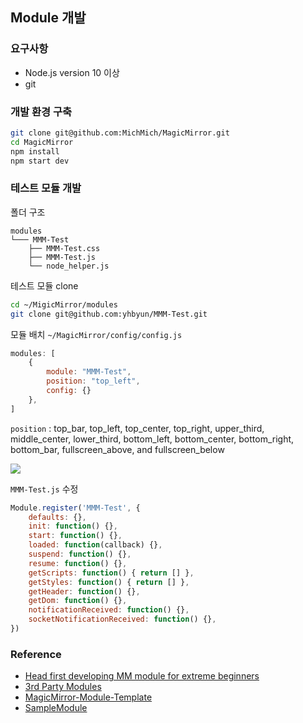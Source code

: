 ## Module 개발

### 요구사항

* Node.js version 10 이상
* git

### 개발 환경 구축

```sh
git clone git@github.com:MichMich/MagicMirror.git
cd MagicMirror
npm install
npm start dev
```

### 테스트 모듈 개발

폴더 구조
```
modules
└─── MMM-Test
    ├── MMM-Test.css
    ├── MMM-Test.js
    └── node_helper.js
```

테스트 모듈 clone
```sh
cd ~/MigicMirror/modules
git clone git@github.com:yhbyun/MMM-Test.git
```

모듈 배치 `~/MagicMirror/config/config.js`

```js
modules: [
    {
        module: "MMM-Test",
        position: "top_left",
        config: {}
    },
]
```

`position` : top_bar, top_left, top_center, top_right, upper_third, middle_center, lower_third, bottom_left, bottom_center, bottom_right, bottom_bar, fullscreen_above, and fullscreen_below

![](https://img1.daumcdn.net/thumb/R1280x0/?scode=mtistory2&fname=https%3A%2F%2Fblog.kakaocdn.net%2Fdn%2FPdydg%2FbtqNDo1l1kg%2F3XqpwK85RbV2jNDtDeJyYK%2Fimg.jpg)

`MMM-Test.js` 수정
```js
Module.register('MMM-Test', {
    defaults: {},
    init: function() {},
    start: function() {},
    loaded: function(callback) {},
    suspend: function() {},
    resume: function() {},
    getScripts: function() { return [] },
    getStyles: function() { return [] },
    getHeader: function() {},
    getDom: function() {},
    notificationReceived: function() {},
    socketNotificationReceived: function() {},
})
```

### Reference

* [Head first developing MM module for extreme beginners](https://forum.magicmirror.builders/topic/8534/head-first-developing-mm-module-for-extreme-beginners)
* [3rd Party Modules](https://github.com/MichMich/MagicMirror/wiki/3rd-party-modules)
* [MagicMirror-Module-Template](https://github.com/roramirez/MagicMirror-Module-Template)
* [SampleModule](https://github.com/sdetweil/SampleModule)
